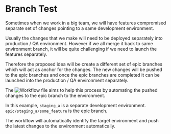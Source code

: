 # Branch Test

Sometimes when we work in a big team, we will have features compromised separate set of changes pointing to a same development environment.

Usually the changes that we make will need to be deployed separately into production / QA environment. However if we all merge it back to same environment branch, it will be quite challenging if we need to launch the features separately.

Therefore the proposed idea will be create a different set of epic branches which will act as anchor for the changes.
The new changes will be pushed to the epic branches and once the epic branches are completed it can be launched into the production / QA environment separately.


The ![Workflow file](.github/workflows/merge_epic_branch.yml) aims to help this process by automating the pushed changes to the epic branch to the environment.

In this example, `staging_a` is a separate development environment.
`epic/staging_a/some_feature` is the epic branch.

The workflow will automatically identify the target environment and push the latest changes to the environment automatically.
